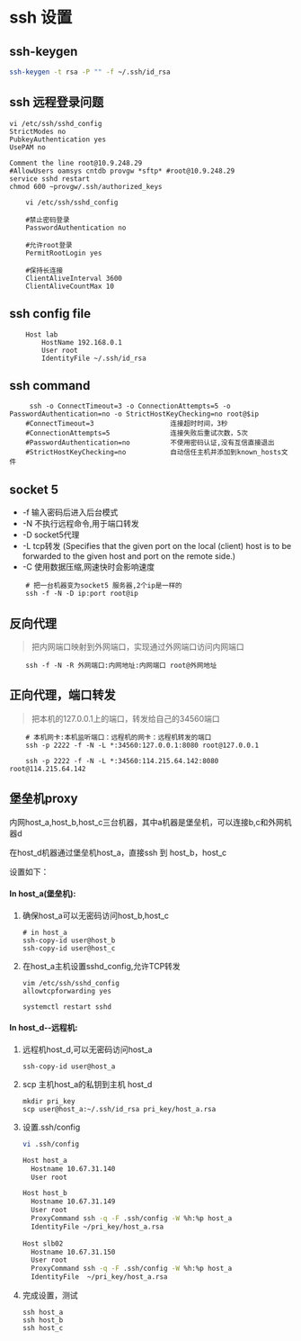 # ssh 设置

## ssh-keygen

```bash
ssh-keygen -t rsa -P "" -f ~/.ssh/id_rsa
```



## ssh 远程登录问题
```
vi /etc/ssh/sshd_config
StrictModes no
PubkeyAuthentication yes
UsePAM no

Comment the line root@10.9.248.29
#AllowUsers oamsys cntdb provgw *sftp* #root@10.9.248.29
service sshd restart
chmod 600 ~provgw/.ssh/authorized_keys

```

```
    vi /etc/ssh/sshd_config

    #禁止密码登录
    PasswordAuthentication no
    
    #允许root登录
    PermitRootLogin yes

    #保持长连接
    ClientAliveInterval 3600
    ClientAliveCountMax 10 

```
## ssh config file
```
    Host lab
        HostName 192.168.0.1
        User root
        IdentityFile ~/.ssh/id_rsa
```

## ssh command
```
     ssh -o ConnectTimeout=3 -o ConnectionAttempts=5 -o PasswordAuthentication=no -o StrictHostKeyChecking=no root@$ip 
    #ConnectTimeout=3                   连接超时时间，3秒
    #ConnectionAttempts=5               连接失败后重试次数，5次
    #PasswordAuthentication=no          不使用密码认证,没有互信直接退出
    #StrictHostKeyChecking=no           自动信任主机并添加到known_hosts文件
```


## socket 5
* -f 输入密码后进入后台模式
* -N 不执行远程命令,用于端口转发
* -D socket5代理
* -L tcp转发
    (Specifies that the given port on the local (client) host is to be forwarded to the given host and port on the remote side.)
* -C 使用数据压缩,网速快时会影响速度
```
    # 把一台机器变为socket5 服务器,2个ip是一样的
    ssh -f -N -D ip:port root@ip
```

## 反向代理
> 把内网端口映射到外网端口，实现通过外网端口访问内网端口
```
    ssh -f -N -R 外网端口:内网地址:内网端口 root@外网地址
```

## 正向代理，端口转发
> 把本机的127.0.0.1上的端口，转发给自己的34560端口

```  
    # 本机网卡:本机监听端口：远程机的网卡：远程机转发的端口
    ssh -p 2222 -f -N -L *:34560:127.0.0.1:8080 root@127.0.0.1

    ssh -p 2222 -f -N -L *:34560:114.215.64.142:8080 root@114.215.64.142
```

## 堡垒机proxy

内网host_a,host_b,host_c三台机器，其中a机器是堡垒机，可以连接b,c和外网机器d

在host_d机器通过堡垒机host_a，直接ssh  到 host_b，host_c

设置如下：

#### In host_a(堡垒机):

1. 确保host_a可以无密码访问host_b,host_c

   ```
   # in host_a
   ssh-copy-id user@host_b
   ssh-copy-id user@host_c
   ```

2. 在host_a主机设置sshd_config,允许TCP转发

   ```
   vim /etc/ssh/sshd_config
   allowtcpforwarding yes
   
   systemctl restart sshd
   ```

#### In host_d--远程机:

1. 远程机host_d,可以无密码访问host_a

   ```
   ssh-copy-id user@host_a
   ```

2. scp 主机host_a的私钥到主机 host_d

   ```
   mkdir pri_key
   scp user@host_a:~/.ssh/id_rsa pri_key/host_a.rsa
   ```

3. 设置.ssh/config

   ```bash
   vi .ssh/config
   
   Host host_a
     Hostname 10.67.31.140
     User root
   
   Host host_b
     Hostname 10.67.31.149
     User root
     ProxyCommand ssh -q -F .ssh/config -W %h:%p host_a
     IdentityFile ~/pri_key/host_a.rsa
     
   Host slb02
     Hostname 10.67.31.150
     User root
     ProxyCommand ssh -q -F .ssh/config -W %h:%p host_a
     IdentityFile  ~/pri_key/host_a.rsa
   
   ```

4. 完成设置，测试

    ```
    ssh host_a
    ssh host_b
    ssh host_c
    ```
